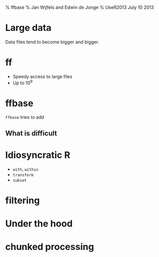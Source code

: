 % ffbase
% Jan Wijfels and Edwin de Jonge
% UseR2013 July 10 2013

# Large data


Data files tend to become bigger and bigger.

# ff

- Speedy access to large files
- Up to $10^9$

# ffbase


`ffbase` tries to add 
## What is difficult

# Idiosyncratic R

- `with`, `within`
- `transform`
- `subset`

# filtering

# Under the hood

# chunked processing






